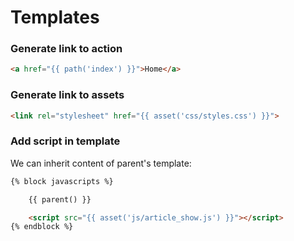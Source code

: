 # Templates

### Generate link to action

```html
<a href="{{ path('index') }}">Home</a>
```

### Generate link to assets

```html
<link rel="stylesheet" href="{{ asset('css/styles.css') }}">
```

### Add script in template

We can inherit content of parent's template:

```html
{% block javascripts %}

    {{ parent() }}

    <script src="{{ asset('js/article_show.js') }}"></script>
{% endblock %}
```
